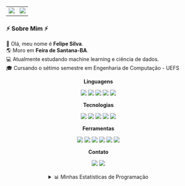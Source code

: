 <table align="center">
  <tr>
    <td align="center">
      <img height="165em" src="https://github-readme-stats.vercel.app/api?username=felipe-py&show_icons=true&theme=dracula&include_all_commits=true&count_private=true&title_color=9f7aea&icon_color=9f7aea&text_color=c9d1d9&bg_color=0d1117"/>
    </td>
    <td align="center">
      <img height="165em" src="https://github-readme-stats.vercel.app/api/top-langs/?username=felipe-py&layout=compact&langs_count=4&theme=dracula&title_color=9f7aea&text_color=c9d1d9&bg_color=0d1117"/>
    </td>
  </tr>
</table>

### ⚡️ Sobre Mim ⚡️

<p>
  🧔 Olá, meu nome é <strong>Felipe Silva</strong>. <br/>
  🌎 Moro em <strong>Feira de Santana-BA</strong>.<br/>
  💻 Atualmente estudando machine learning e ciência de dados.<br/>
  🎓 Cursando o sétimo semestre em Engenharia de Computação - UEFS<br/>
</p>

<div align="center">
  <p><strong>Linguagens</strong></p>
  <img src="https://img.shields.io/badge/Java-ED8B00?style=for-the-badge&logo=openjdk&logoColor=white"/>
  <img src="https://img.shields.io/badge/Python-3776AB?style=for-the-badge&logo=python&logoColor=white"/>
  <img src="https://img.shields.io/badge/C-A8B9CC?style=for-the-badge&logo=c&logoColor=black"/>
  <img src="https://img.shields.io/badge/TypeScript-3178C6?style=for-the-badge&logo=typescript&logoColor=white"/>
  <img src="https://img.shields.io/badge/MATLAB-0076A8?style=for-the-badge&logo=mathworks&logoColor=white"/>

  <p><strong>Tecnologias</strong></p>
  <img src="https://img.shields.io/badge/MySQL-4479A1?style=for-the-badge&logo=mysql&logoColor=white"/>
  <img src="https://img.shields.io/badge/PostgreSQL-4169E1?style=for-the-badge&logo=postgresql&logoColor=white"/>
  <img src="https://img.shields.io/badge/LaTeX-008080?style=for-the-badge&logo=latex&logoColor=white"/>
  <img src="https://img.shields.io/badge/Docker-2496ED?style=for-the-badge&logo=docker&logoColor=white"/>
  <img src="https://img.shields.io/badge/Pandas-150458?style=for-the-badge&logo=pandas&logoColor=white"/>
  
  <p><strong>Ferramentas</strong></p>
  <img src="https://img.shields.io/badge/VS%20Code-000000?style=for-the-badge&logo=visualstudiocode&logoColor=white"/>
  <img src="https://img.shields.io/badge/IntelliJ_IDEA-000000.svg?style=for-the-badge&logo=intellij-idea&logoColor=white"/>
  <img src="https://img.shields.io/badge/PyCharm-000000.svg?style=for-the-badge&logo=pycharm&logoColor=white"/>
  <img src="https://img.shields.io/badge/GNU_Octave-000000?style=for-the-badge&logo=gnu-octave&logoColor=white"/>
  <img src="https://img.shields.io/badge/git-000000?style=for-the-badge&logo=git&logoColor=white"/>
  <img src="https://img.shields.io/badge/jupyter-000000?style=for-the-badge&logo=jupyter&logoColor=white"/>
</div>

<div align="center">
  <p><strong>Contato</strong></p>
  <a href="mailto:luis.silvareal77@gmail.com?subject=[GitHub]%20Contato%20Profissional"><img src="https://img.shields.io/badge/e‑mail-D14836.svg?style=for-the-badge&logo=GMail&logoColor=white"/></a>
  <a href="https://linkedin.com/in/[SEU_LINKEDIN_AQUI]"><img src="https://img.shields.io/badge/linkedin-0077B5.svg?style=for-the-badge&logo=linkedin&logoColor=white"/></a>
</div>

<br/>

<details align="center">
  <summary>📊 Minhas Estatísticas de Programação</summary>
  <br>

  <!--START_SECTION:waka-->
![Code Time](http://img.shields.io/badge/Code%20Time-14%20hrs%2050%20mins-blue)

![Profile Views](http://img.shields.io/badge/Profile%20Views-104-blue)

![Lines of code](https://img.shields.io/badge/From%20Hello%20World%20I%27ve%20Written-1.5%20million%20lines%20of%20code-blue)

**🐱 My GitHub Data** 

> 📦 530.5 kB Used in GitHub's Storage 
 > 
> 🏆 265 Contributions in the Year 2025
 > 
> 🚫 Not Opted to Hire
 > 
> 📜 17 Public Repositories 
 > 
> 🔑 5 Private Repositories 
 > 
**I'm a Night 🦉** 

```text
🌞 Morning                110 commits         ██░░░░░░░░░░░░░░░░░░░░░░░   09.35 % 
🌆 Daytime                205 commits         ████░░░░░░░░░░░░░░░░░░░░░   17.42 % 
🌃 Evening                799 commits         █████████████████░░░░░░░░   67.88 % 
🌙 Night                  63 commits          █░░░░░░░░░░░░░░░░░░░░░░░░   05.35 % 
```
📅 **I'm Most Productive on Tuesday** 

```text
Monday                   216 commits         █████░░░░░░░░░░░░░░░░░░░░   18.35 % 
Tuesday                  334 commits         ███████░░░░░░░░░░░░░░░░░░   28.38 % 
Wednesday                203 commits         ████░░░░░░░░░░░░░░░░░░░░░   17.25 % 
Thursday                 112 commits         ██░░░░░░░░░░░░░░░░░░░░░░░   09.52 % 
Friday                   91 commits          ██░░░░░░░░░░░░░░░░░░░░░░░   07.73 % 
Saturday                 100 commits         ██░░░░░░░░░░░░░░░░░░░░░░░   08.50 % 
Sunday                   121 commits         ███░░░░░░░░░░░░░░░░░░░░░░   10.28 % 
```


📊 **This Week I Spent My Time On** 

```text
🕑︎ Time Zone: America/Bahia

💬 Programming Languages: 
TypeScript               7 hrs 4 mins        ███████████████████░░░░░░   76.91 % 
Jupyter                  47 mins             ██░░░░░░░░░░░░░░░░░░░░░░░   08.67 % 
Python                   29 mins             █░░░░░░░░░░░░░░░░░░░░░░░░   05.27 % 
JSON                     21 mins             █░░░░░░░░░░░░░░░░░░░░░░░░   03.83 % 
Other                    8 mins              ░░░░░░░░░░░░░░░░░░░░░░░░░   01.45 % 

🔥 Editors: 
VS Code                  8 hrs 24 mins       ███████████████████████░░   91.33 % 
PyCharm                  47 mins             ██░░░░░░░░░░░░░░░░░░░░░░░   08.67 % 

💻 Operating System: 
Linux                    7 hrs 54 mins       █████████████████████░░░░   85.97 % 
Windows                  1 hr 17 mins        ████░░░░░░░░░░░░░░░░░░░░░   14.03 % 
```

**I Mostly Code in Python** 

```text
Python                   6 repos             ██████░░░░░░░░░░░░░░░░░░░   23.08 % 
TypeScript               5 repos             █████░░░░░░░░░░░░░░░░░░░░   19.23 % 
Jupyter Notebook         2 repos             ██░░░░░░░░░░░░░░░░░░░░░░░   07.69 % 
MATLAB                   1 repo              █░░░░░░░░░░░░░░░░░░░░░░░░   03.85 % 
HTML                     1 repo              █░░░░░░░░░░░░░░░░░░░░░░░░   03.85 % 
```



**Timeline**

![Lines of Code chart](https://raw.githubusercontent.com/felipe-py/felipe-py/main/assets/bar_graph.png)


 Last Updated on 27/07/2025 08:15:42 UTC
<!--END_SECTION:waka-->

</details>
